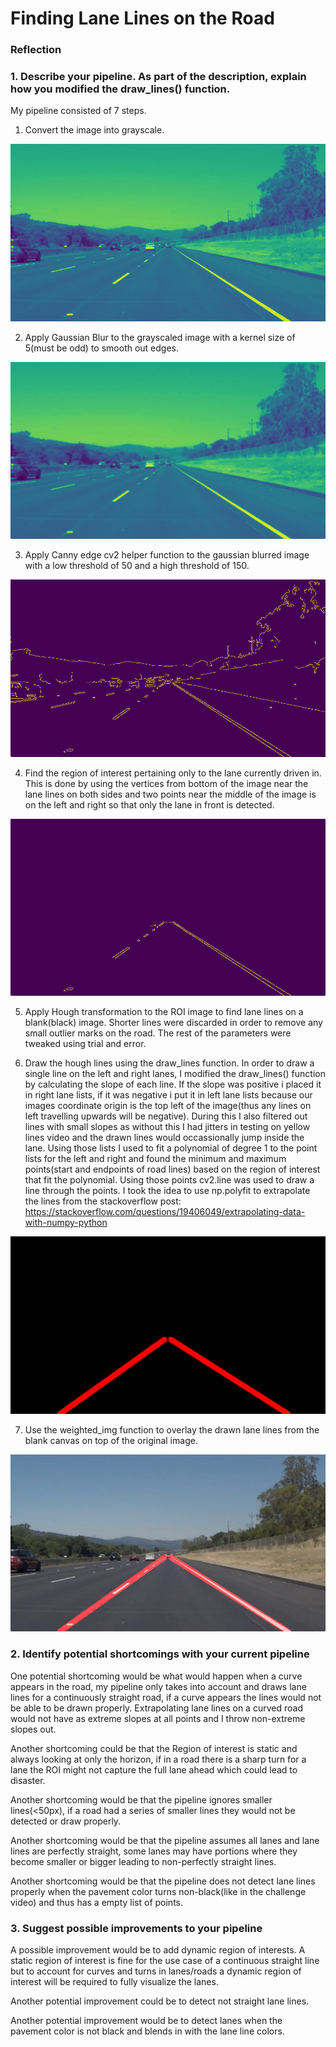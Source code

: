 # **Finding Lane Lines on the Road** 

### Reflection

### 1. Describe your pipeline. As part of the description, explain how you modified the draw_lines() function.

My pipeline consisted of 7 steps.

1. Convert the image into grayscale.

![image1](./test_images_output/gray_img.jpg "Grayscale")

2. Apply Gaussian Blur to the grayscaled image with a kernel size of 5(must be odd) to smooth out edges.

![image2](./test_images_output/blur_img.jpg "Gaussian")

3. Apply Canny edge cv2 helper function to the gaussian blurred image with a low threshold of 50 and a high threshold of 150.

![image3](./test_images_output/edges_img.jpg "Canny")

4. Find the region of interest pertaining only to the lane currently driven in.  This is done by using the vertices from bottom of the image near the lane lines on both sides and two points near the middle of the image is on the left and right so that only the lane in front is detected.

![image4](./test_images_output/ROI_img.jpg "ROI")

5.  Apply Hough transformation to the ROI image to find lane lines on a blank(black) image.  Shorter lines were discarded in order to remove any small outlier marks on the road.  The rest of the parameters were tweaked using trial and error.


6.  Draw the hough lines using the draw_lines function.  In order to draw a single line on the left and right lanes, I modified the draw_lines() function by calculating the slope of each line.  If the slope was positive i placed it in right lane lists, if it was negative i put it in left lane lists because our images coordinate origin is the top left of the image(thus any lines on left travelling upwards will be negative).  During this I also filtered out lines with small slopes as without this I had jitters in testing on yellow lines video and the drawn lines would occassionally jump inside the lane.  Using those lists I used to fit a polynomial of degree 1 to the point lists for the left and right and found the minimum and maximum points(start and endpoints of road lines) based on the region of interest that fit the polynomial.  Using those points cv2.line was used to draw a line through the points.  I took the idea to use np.polyfit to extrapolate the lines from the stackoverflow post: https://stackoverflow.com/questions/19406049/extrapolating-data-with-numpy-python

![image5](./test_images_output/hough_img.jpg "hough")

7. Use the weighted_img function to overlay the drawn lane lines from the blank canvas on top of the original image.

![image6](./test_images_output/overlay_img.jpg "overlay")

### 2. Identify potential shortcomings with your current pipeline


One potential shortcoming would be what would happen when a curve appears in the road, my pipeline only takes into account and draws lane lines for a continuously straight road, if a curve appears the lines would not be able to be drawn properly.  Extrapolating lane lines on a curved road would not have as extreme slopes at all points  and I throw non-extreme slopes out.

Another shortcoming could be that the Region of interest is static and always looking at only the horizon, if in a road there is a sharp turn for a lane the ROI might not capture the full lane ahead which could lead to disaster.

Another shortcoming would be that the pipeline ignores smaller lines(<50px), if a road had a series of smaller lines they would not be detected or draw properly.

Another shortcoming would be that the pipeline assumes all lanes and lane lines are perfectly straight, some lanes may have portions where they become smaller or bigger leading to non-perfectly straight lines.

Another shortcoming would be that the pipeline does not detect lane lines properly when the pavement color turns non-black(like in the challenge video) and thus has a empty list of points.


### 3. Suggest possible improvements to your pipeline

A possible improvement would be to add dynamic region of interests.  A static region of interest is fine for the use case of a continuous straight line but to account for curves and turns in lanes/roads a dynamic region of interest will be required to fully visualize the lanes.

Another potential improvement could be to detect not straight lane lines.

Another potential improvement would be to detect lanes when the pavement color is not black and blends in with the lane line colors.



